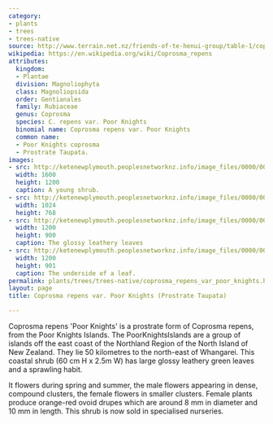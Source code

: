 ```yaml
---
category:
- plants
- trees
- trees-native
source: http://www.terrain.net.nz/friends-of-te-henui-group/table-1/coprosma-repens-var-poor-knights.html
wikipedia: https://en.wikipedia.org/wiki/Coprosma_repens
attributes:
  kingdom:
  - Plantae
  division: Magnoliophyta
  class: Magnoliopsida
  order: Gentianales
  family: Rubiaceae
  genus: Coprosma
  species: C. repens var. Poor Knights
  binomial name: Coprosma repens var. Poor Knights
  common name:
  - Poor Knights coprosma
  - Prostrate Taupata.
images:
- src: http://ketenewplymouth.peoplesnetworknz.info/image_files/0000/0007/6584/Coprosma_repens_var._Poor_Knights__Prostrate_Taupata_-001.JPG
  width: 1600
  height: 1200
  caption: A young shrub.
- src: http://ketenewplymouth.peoplesnetworknz.info/image_files/0000/0006/3954/Coprosma_repens_var._Poor_Knights-001.JPG
  width: 1024
  height: 768
- src: http://ketenewplymouth.peoplesnetworknz.info/image_files/0000/0006/3959/Coprosma_repens_var._Poor_Knights-002.JPG
  width: 1200
  height: 900
  caption: The glossy leathery leaves
- src: http://ketenewplymouth.peoplesnetworknz.info/image_files/0000/0006/3964/Coprosma_repens_var._Poor_Knights-007.JPG
  width: 1200
  height: 901
  caption: The underside of a leaf.
permalink: plants/trees/trees-native/coprosma_repens_var_poor_knights.html
layout: page
title: Coprosma repens var. Poor Knights (Prostrate Taupata)

---
```

Coprosma repens 'Poor Knights' is a prostrate form of Coprosma repens, from the Poor Knights Islands. The PoorKnightsIslands are a group of islands off the east coast of the Northland Region of the North Island of New Zealand. They lie 50 kilometres to the north-east of Whangarei. This coastal shrub (60 cm H x 2.5m W) has large glossy leathery green leaves and a sprawling habit.

It flowers during spring and summer, the male flowers appearing in dense, compound clusters, the female flowers in smaller clusters. Female plants produce orange-red ovoid drupes which are around 8 mm in diameter and 10 mm in length.
This shrub is now sold in specialised nurseries.
